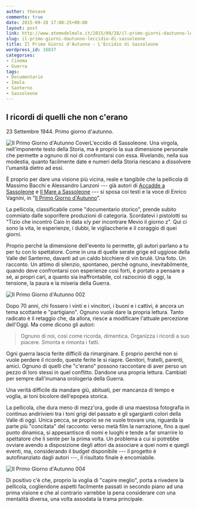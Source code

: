 ```yaml
---
author: thesave
comments: true
date: 2015-09-28 17:00:25+00:00
layout: post
link: http://www.atomodelmale.it/2015/09/28/il-primo-giorni-dautunno-leccidio-di-sassoleone/
slug: il-primo-giorni-dautunno-leccidio-di-sassoleone
title: Il Primo Giorni d'Autunno - L'Eccidio di Sassoleone
wordpress_id: 16037
categories:
- Cinema
- Guerra
tags:
- Documentario
- Imola
- Santerno
- Sassoleone
---
```


## I ricordi di quelli che non c'erano



23 Settembre 1944. Primo giorno d'autunno.

![Il Primo Giorno d'Autunno Cover](http://www.atomodelmale.it/wp-content/uploads/2015/09/Il-Primo-Giorno-dAutunno-Cover-273x300.jpg)L'eccidio di Sassoleone. Una virgola, nell'imponente testo della Storia, ma è proprio la sua dimensione personale che permette a ognuno di noi di confrontarsi con essa. Rivelando, nella sua modestia, quanto facilmente date e numeri della Storia riescano a dissolvere l'umanità dietro ad essi.

È proprio per dare una visione più vicina, reale e tangibile che la pellicola di Massimo Bacchi e Alessandro Lanzoni --- già autori di [Accadde a Sassoleone](http://www.atomodelmale.it/2010/08/20/accadde-a-sassoleone/) e [Il Mare a Sassoleone](http://www.atomodelmale.it/2011/08/30/il-mare-a-sassoleone/) --- si sposa coi testi e la voce di Enrico Vagnini, in "[Il Primo Giorno d'Autunno](https://www.youtube.com/watch?v=-KiLJZxuCQ0)".

La pellicola, classificabile come "documentario storico", prende subito commiato dalle soporifere produzioni di categoria. Scordatevi i pistolotti su "Tizio che incontrò Caio in data x/y per incontrare Mevio il giorno z". Qui ci sono la vita, le esperienze, i dubbi, le vigliaccherie e il coraggio di quei giorni.

Proprio perché la dimensione dell'evento lo permette, gli autori parlano a tu per tu con lo spettatore. Come in una di quelle serate grige ed uggiose della Valle del Santerno, davanti ad un caldo bicchiere di vin brulé. Una foto. Un racconto. Un attimo di silenzio, spontaneo, perché ognuno, inevitabilmente, quando deve confrontarsi con esperienze così forti, è portato a pensare a sé, ai propri cari, a quanto sia inaffrontabile, col raziocinio di oggi, la tensione, la paura e la miseria della Guerra.

![Il Primo Giorno d'Autunno 002](http://www.atomodelmale.it/wp-content/uploads/2015/09/Il-Primo-Giorno-dAutunno-002-1024x576.jpg)

Dopo 70 anni, chi fossero i vinti e i vincitori, i buoni e i cattivi, è ancora un tema scottante e "partigiano". Ognuno vuole dare la propria lettura. Tanto radicato è il retaggio che, da allora, riesce a modificare l'attuale percezione dell'Oggi. Ma come dicono gli autori:



<blockquote>
  Ognuno di noi, così come ricorda, dimentica.
  Organizza i ricordi a suo piacere.
  Smonta e rimonta i fatti.
</blockquote>





Ogni guerra lascia ferite difficili da rimarginare. E proprio perché non si vuole perdere il ricordo, queste ferite le si riapre. Genitori, fratelli, parenti, amici. Ognuno di quelli che "c'erano" possono raccontare di aver perso un pezzo di loro stessi in quel conflitto. Dandone una propria lettura. Cambiati per sempre dall'inumana orologeria della Guerra.

Una verità difficile da mandare giù, abituati, per mancanza di tempo e voglia, ai toni bicolore dell'epopea storica.

La pellicola, che dura meno di mezz'ora, gode di una maestosa fotografia in continuo andirivieni tra i toni grigi del passato e gli sgargianti colori della Valle di oggi. Unica pecca, se proprio se ne vuole trovare una, riguarda la parte più "concitata" del racconto: verso metà film la narrazione, fino a quel punto dinamica, si appesantisce di nomi e luoghi e tende a far smarrire lo spettatore che li sente per la prima volta. Un problema a cui si potrebbe ovviare avendo a disposizione degli attori da associare a quei nomi e quegli eventi, ma, considerando il budget disponibile --- il progetto è autofinanziato dagli autori ---, il risultato finale è encomiabile.

![Il Primo Giorno d'Autunno 004](http://www.atomodelmale.it/wp-content/uploads/2015/09/Il-Primo-Giorno-dAutunno-004.jpg)

Di positivo c'è che, proprio la voglia di "capire meglio", porta a rivedere la pellicola, cogliendone aspetti facilmente passati in secondo piano ad una prima visione e che al contrario varrebbe la pena considerare con una mentalità diversa, una volta assodata la trama principale.
